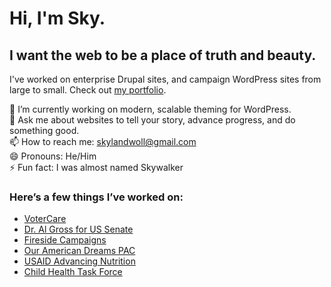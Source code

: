 # Hi, I'm Sky.
## I want the web to be a place of truth and beauty.

I've worked on enterprise Drupal sites, and campaign WordPress sites from large to small. Check out [my portfolio](https://skyland.dev/).

🔭 I’m currently working on modern, scalable theming for WordPress.  
💬 Ask me about websites to tell your story, advance progress, and do something good.  
📫 How to reach me: skylandwoll@gmail.com  
😄 Pronouns: He/Him   
⚡ Fun fact: I was almost named Skywalker   

### Here’s a few things I’ve worked on:
* [VoterCare](https://votercare.org/)
* [Dr. Al Gross for US Senate](https://dralgrossak.com/)
* [Fireside Campaigns](https://firesidecampaigns.com/)
* [Our American Dreams PAC ](https://ouramericandreamspac.com/)
* [USAID Advancing Nutrition](https://www.advancingnutrition.org/)
* [Child Health Task Force](https://www.childhealthtaskforce.org/)

<!--
**smwoll/smwoll** is a ✨ _special_ ✨ repository because its `README.md` (this file) appears on your GitHub profile.

Here are some ideas to get you started:

- 🔭 I’m currently working on ...
- 🌱 I’m currently learning ...
- 👯 I’m looking to collaborate on ...
- 🤔 I’m looking for help with ...
- 💬 Ask me about ...
- 📫 How to reach me: ...
- 😄 Pronouns: ...
- ⚡ Fun fact: ...
-->
